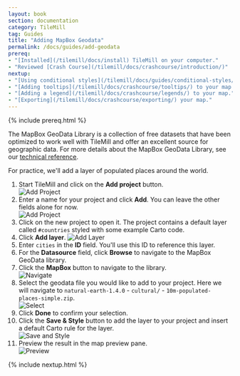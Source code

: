 ```yaml
---
layout: book
section: documentation
category: TileMill
tag: Guides
title: "Adding MapBox Geodata"
permalink: /docs/guides/add-geodata
prereq:
- "[Installed](/tilemill/docs/install) TileMill on your computer."
- "Reviewed [Crash Course](/tilemill/docs/crashcourse/introduction/)"
nextup:
- "[Using conditional styles](/tilemill/docs/guides/conditional-styles/) to control the appearance of points based on data."
- "[Adding tooltips](/tilemill/docs/crashcourse/tooltips/) to your map."
- "[Adding a legend](/tilemill/docs/crashcourse/legends/) to your map."
- "[Exporting](/tilemill/docs/crashcourse/exporting/) your map."
---
```


{% include prereq.html %}

The MapBox GeoData Library is a collection of free datasets that have been optimized to work well with TileMill and offer an excellent source for geographic data. For more details about the MapBox GeoData Library, see our [technical reference](/tilemill/docs/manual/mapbox-geodata). 

For practice, we'll add a layer of populated places around the world.

1. Start TileMill and click on the **Add project** button.  
![Add Project](/tilemill/assets/pages/shapefile-1.png)
2. Enter a name for your project and click **Add**. You can leave the other fields alone for now.  
![Add Project](/tilemill/assets/pages/shapefile-2.png)
3. Click on the new project to open it. The project contains a default layer called `#countries` styled with some example Carto code.
4. Click **Add layer**.
![Add Layer](/tilemill/assets/pages/csv-4.png)
5. Enter `cities` in the **ID** field. You'll use this ID to reference this layer.  
6. For the **Datasource** field, click **Browse** to navigate to the MapBox GeoData library.  
7. Click the **MapBox** button to navigate to the library.  
![Navigate](/tilemill/assets/pages/geodata-4.png)
8. Select the geodata file you would like to add to your project. Here we will navigate to `natural-earth-1.4.0` - `cultural/` - `10m-populated-places-simple.zip`.  
![Select](/tilemill/assets/pages/geodata-5.png)
9. Click **Done** to confirm your selection.  
10. Click the **Save & Style** button to add the layer to your project and insert a default Carto rule for the layer.  
![Save and Style](/tilemill/assets/pages/geodata-7.png)
11. Preview the result in the map preview pane.  
![Preview](/tilemill/assets/pages/geodata-8.png)  

{% include nextup.html %}